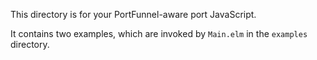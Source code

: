 This directory is for your PortFunnel-aware port JavaScript.

It contains two examples, which are invoked by `Main.elm` in the `examples` directory.
